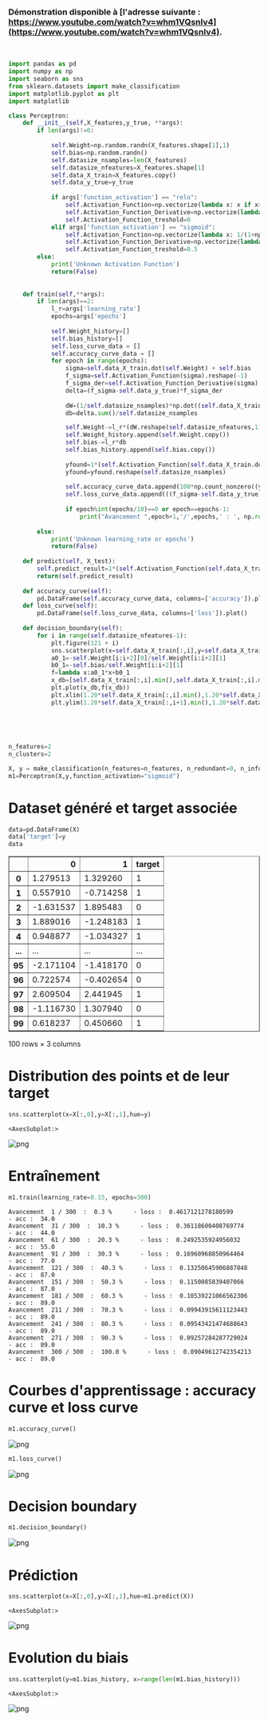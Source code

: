 ### Démonstration disponible à [l'adresse suivante : https://www.youtube.com/watch?v=whm1VQsnIv4](https://www.youtube.com/watch?v=whm1VQsnIv4).
<br />





```python
import pandas as pd
import numpy as np
import seaborn as sns
from sklearn.datasets import make_classification
import matplotlib.pyplot as plt
import matplotlib
```


```python
class Perceptron:
    def __init__(self,X_features,y_true, **args):
        if len(args)!=0:
            
            self.Weight=np.random.randn(X_features.shape[1],1)
            self.bias=np.random.randn()            
            self.datasize_nsamples=len(X_features)
            self.datasize_nfeatures=X_features.shape[1]
            self.data_X_train=X_features.copy()
            self.data_y_true=y_true
            
            if args['function_activation'] == "relu":
                self.Activation_Function=np.vectorize(lambda x: x if x>0 else 0,otypes=['float'])
                self.Activation_Function_Derivative=np.vectorize(lambda x: 1 if x>0 else 0,otypes=['float'])
                self.Activation_Function_treshold=0
            elif args['function_activation'] == "sigmoid":
                self.Activation_Function=np.vectorize(lambda x: 1/(1+np.exp(-x)),otypes=['float'])
                self.Activation_Function_Derivative=np.vectorize(lambda x: 1/(1+np.exp(-x)) * (1-1/(1+np.exp(-x))),otypes=['float'])
                self.Activation_Function_treshold=0.5
        else:
            print('Unknown Activation Function')
            return(False)
        
        
    def train(self,**args):
        if len(args)==2:
            l_r=args['learning_rate']
            epochs=args['epochs']
            
            self.Weight_history=[]
            self.bias_history=[]
            self.loss_curve_data = []
            self.accuracy_curve_data = []
            for epoch in range(epochs):
                sigma=self.data_X_train.dot(self.Weight) + self.bias
                f_sigma=self.Activation_Function(sigma).reshape(-1)
                f_sigma_der=self.Activation_Function_Derivative(sigma).reshape(-1)
                delta=(f_sigma-self.data_y_true)*f_sigma_der
                
                dW=(1/self.datasize_nsamples)*np.dot((self.data_X_train).T, delta)
                db=delta.sum()/self.datasize_nsamples

                self.Weight-=l_r*(dW.reshape(self.datasize_nfeatures,1))
                self.Weight_history.append(self.Weight.copy())
                self.bias-=l_r*db
                self.bias_history.append(self.bias.copy())
                
                yfound=1*(self.Activation_Function(self.data_X_train.dot(self.Weight) + self.bias)>self.Activation_Function_treshold)
                yfound=yfound.reshape(self.datasize_nsamples)
                                           
                self.accuracy_curve_data.append(100*np.count_nonzero((yfound==self.data_y_true))/len(self.data_y_true))
                self.loss_curve_data.append(((f_sigma-self.data_y_true)**2).mean())
                
                if epoch%int(epochs/10)==0 or epoch==epochs-1:
                    print("Avancement ",epoch+1,'/',epochs,' : ', np.round(100*(epoch+1)/epochs,1),'%{:>5} - loss : '.format(''),self.loss_curve_data[epoch], '{:>5} - acc : '.format(''),self.accuracy_curve_data[epoch])
        
        else:
            print('Unknown learning_rate or epochs')
            return(False)
        
    def predict(self, X_test):
        self.predict_result=1*(self.Activation_Function(self.data_X_train.dot(self.Weight) + self.bias)>self.Activation_Function_treshold).reshape(self.datasize_nsamples)
        return(self.predict_result)
    
    def accuracy_curve(self):
        pd.DataFrame(self.accuracy_curve_data, columns=['accuracy']).plot()
    def loss_curve(self):
        pd.DataFrame(self.loss_curve_data, columns=['loss']).plot()
        
    def decision_boundary(self):
        for i in range(self.datasize_nfeatures-1):
            plt.figure(121 + i)
            sns.scatterplot(x=self.data_X_train[:,i],y=self.data_X_train[:,i+1], hue=self.data_y_true)
            a0_1=-self.Weight[i:i+2][0]/self.Weight[i:i+2][1]
            b0_1=-self.bias/self.Weight[i:i+2][1]
            f=lambda x:a0_1*x+b0_1
            x_db=[self.data_X_train[:,i].min(),self.data_X_train[:,i].max()]
            plt.plot(x_db,f(x_db))
            plt.xlim(1.20*self.data_X_train[:,i].min(),1.20*self.data_X_train[:,i].max())
            plt.ylim(1.20*self.data_X_train[:,i+1].min(),1.20*self.data_X_train[:,i+1].max())
    
        
        
        
```


```python
n_features=2
n_clusters=2

X, y = make_classification(n_features=n_features, n_redundant=0, n_informative=2)
m1=Perceptron(X,y,function_activation="sigmoid")
```

# Dataset généré et target associée


```python
data=pd.DataFrame(X)
data['target']=y
data
```




<div>
<style scoped>
    .dataframe tbody tr th:only-of-type {
        vertical-align: middle;
    }

    .dataframe tbody tr th {
        vertical-align: top;
    }

    .dataframe thead th {
        text-align: right;
    }
</style>
<table border="1" class="dataframe">
  <thead>
    <tr style="text-align: right;">
      <th></th>
      <th>0</th>
      <th>1</th>
      <th>target</th>
    </tr>
  </thead>
  <tbody>
    <tr>
      <th>0</th>
      <td>1.279513</td>
      <td>1.329260</td>
      <td>1</td>
    </tr>
    <tr>
      <th>1</th>
      <td>0.557910</td>
      <td>-0.714258</td>
      <td>1</td>
    </tr>
    <tr>
      <th>2</th>
      <td>-1.631537</td>
      <td>1.895483</td>
      <td>0</td>
    </tr>
    <tr>
      <th>3</th>
      <td>1.889016</td>
      <td>-1.248183</td>
      <td>1</td>
    </tr>
    <tr>
      <th>4</th>
      <td>0.948877</td>
      <td>-1.034327</td>
      <td>1</td>
    </tr>
    <tr>
      <th>...</th>
      <td>...</td>
      <td>...</td>
      <td>...</td>
    </tr>
    <tr>
      <th>95</th>
      <td>-2.171104</td>
      <td>-1.418170</td>
      <td>0</td>
    </tr>
    <tr>
      <th>96</th>
      <td>0.722574</td>
      <td>-0.402654</td>
      <td>0</td>
    </tr>
    <tr>
      <th>97</th>
      <td>2.609504</td>
      <td>2.441945</td>
      <td>1</td>
    </tr>
    <tr>
      <th>98</th>
      <td>-1.116730</td>
      <td>1.307940</td>
      <td>0</td>
    </tr>
    <tr>
      <th>99</th>
      <td>0.618237</td>
      <td>0.450660</td>
      <td>1</td>
    </tr>
  </tbody>
</table>
<p>100 rows × 3 columns</p>
</div>



# Distribution des points et de leur target


```python
sns.scatterplot(x=X[:,0],y=X[:,1],hue=y)
```




    <AxesSubplot:>




    
![png](output_6_1.png)
    


# Entraînement


```python
m1.train(learning_rate=0.15, epochs=300)
```

    Avancement  1 / 300  :  0.3 %      - loss :  0.4617121278180599       - acc :  34.0
    Avancement  31 / 300  :  10.3 %      - loss :  0.36118600408769774       - acc :  44.0
    Avancement  61 / 300  :  20.3 %      - loss :  0.2492535924956032       - acc :  55.0
    Avancement  91 / 300  :  30.3 %      - loss :  0.16960968850964464       - acc :  77.0
    Avancement  121 / 300  :  40.3 %      - loss :  0.13250645906887848       - acc :  87.0
    Avancement  151 / 300  :  50.3 %      - loss :  0.1150085839407066       - acc :  87.0
    Avancement  181 / 300  :  60.3 %      - loss :  0.10539221066562306       - acc :  89.0
    Avancement  211 / 300  :  70.3 %      - loss :  0.09943915611123443       - acc :  89.0
    Avancement  241 / 300  :  80.3 %      - loss :  0.09543421474688643       - acc :  89.0
    Avancement  271 / 300  :  90.3 %      - loss :  0.09257284287729024       - acc :  89.0
    Avancement  300 / 300  :  100.0 %      - loss :  0.09049612742354213       - acc :  89.0
    

# Courbes d'apprentissage : accuracy curve et loss curve


```python
m1.accuracy_curve()
```


    
![png](output_10_0.png)
    



```python
m1.loss_curve()
```


    
![png](output_11_0.png)
    


# Decision boundary


```python
m1.decision_boundary()
```


    
![png](output_13_0.png)
    


# Prédiction


```python
sns.scatterplot(x=X[:,0],y=X[:,1],hue=m1.predict(X))
```




    <AxesSubplot:>




    
![png](output_15_1.png)
    


# Evolution du biais


```python
sns.scatterplot(y=m1.bias_history, x=range(len(m1.bias_history)))
```




    <AxesSubplot:>




    
![png](output_17_1.png)
    


